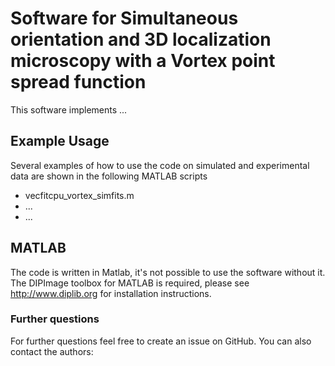 # Software for Simultaneous orientation and 3D localization microscopy with a Vortex point spread function

This software implements ...

## Example Usage
Several examples of how to use the code on simulated and experimental data are shown in the following MATLAB scripts

- vecfitcpu_vortex_simfits.m
- ...
- ...

## MATLAB
The code is written in Matlab, it's not possible to use the software without it. The DIPImage toolbox for MATLAB is required, please see http://www.diplib.org for installation instructions.


### Further questions
For further questions feel free to create an issue on GitHub. You can also contact the authors:
